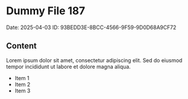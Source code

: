 # Dummy File 187

Date: 2025-04-03
ID: 93BEDD3E-8BCC-4566-9F59-9D0D68A9CF72

## Content

Lorem ipsum dolor sit amet, consectetur adipiscing elit.
Sed do eiusmod tempor incididunt ut labore et dolore magna aliqua.

* Item 1
* Item 2
* Item 3

